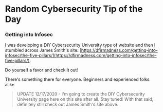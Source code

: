 # Random Cybersecurity Tip of the Day
### Getting into Infosec

I was developing a DIY Cybersecurity University type of website and then I stumbled across James Smith's site: [https://dfirmadness.com/getting-into-infosec/the-five-pillars/](https://dfirmadness.com/getting-into-infosec/the-five-pillars/).

Do yourself a favor and check it out!

There's something there for everyone. Beginners and experienced folks alike.

>UPDATE 12/17/2020 - I'm going to create the DIY Cybersecurity University page here on this site after all. Stay tuned! With that said, definitely still check out James Smith's site above.